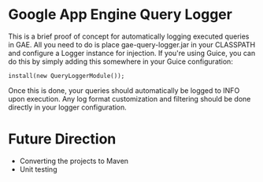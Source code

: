 Google App Engine Query Logger
==============================

This is a brief proof of concept for automatically logging executed queries in GAE.  All you need to do is place
gae-query-logger.jar in your CLASSPATH and configure a Logger instance for injection.  If you're using Guice, you
can do this by simply adding this somewhere in your Guice configuration:

    install(new QueryLoggerModule());

Once this is done, your queries should automatically be logged to INFO upon execution.  Any log format customization
and filtering should be done directly in your logger configuration.

Future Direction
================

* Converting the projects to Maven
* Unit testing
